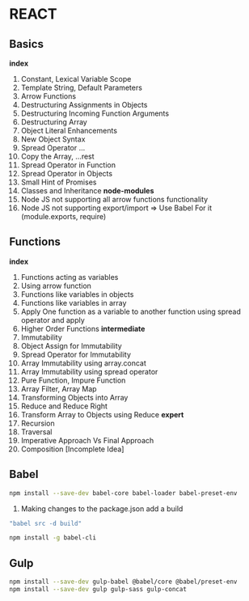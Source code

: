 # REACT #

## Basics ##
**index**
1) Constant, Lexical Variable Scope
2) Template String, Default Parameters
3) Arrow Functions
4) Destructuring Assignments in Objects
5) Destructuring Incoming Function Arguments
6) Destructuring Array
7) Object Literal Enhancements
8) New Object Syntax
9) Spread Operator ...
10) Copy the Array, ...rest
11) Spread Operator in Function
12) Spread Operator in Objects
13) Small Hint of Promises
14) Classes and Inheritance
**node-modules**
1) Node JS not supporting all arrow functions functionality
2) Node JS not supporting export/import => Use Babel For it (module.exports, require)

## Functions ##
**index**
1) Functions acting as variables
2) Using arrow function
3) Functions like variables in objects
4) Functions like variables in array
5) Apply One function as a variable to another function using spread operator and apply
6) Higher Order Functions
**intermediate**
1) Immutability
2) Object Assign for Immutability
3) Spread Operator for Immutability
4) Array Immutability using array.concat
5) Array Immutability using spread operator
6) Pure Function, Impure Function
7) Array Filter, Array Map
8) Transforming Objects into Array
9) Reduce and Reduce Right
10) Transform Array to Objects using Reduce
**expert**
1) Recursion
2) Traversal
3) Imperative Approach Vs Final Approach
4) Composition [Incomplete Idea]

## Babel ##
```bash
npm install --save-dev babel-core babel-loader babel-preset-env
```
1) Making changes to the package.json add a build  
```bash
"babel src -d build"
```
```bash
npm install -g babel-cli
```

## Gulp ##
```bash
npm install --save-dev gulp-babel @babel/core @babel/preset-env
npm install --save-dev gulp gulp-sass gulp-concat
```